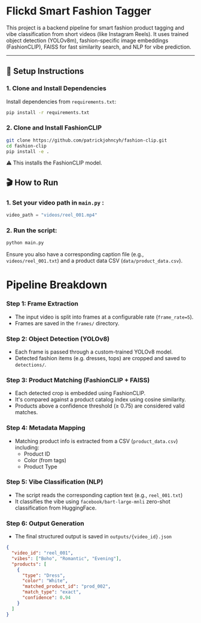 # Flickd Smart Fashion Tagger

This project is a backend pipeline for smart fashion product tagging and vibe classification from short videos (like Instagram Reels). It uses trained object detection (YOLOv8m), fashion-specific image embeddings (FashionCLIP), FAISS for fast similarity search, and NLP for vibe prediction.

---

## 🚀 Setup Instructions

### 1. Clone and Install Dependencies

Install dependencies from `requirements.txt`:

```bash
pip install -r requirements.txt
```
### 2. Clone and Install FashionCLIP

```bash
git clone https://github.com/patrickjohncyh/fashion-clip.git
cd fashion-clip
pip install -e .
```
⚠️ This installs the FashionCLIP model.

## 🎬 How to Run
### 1. Set your video path in `main.py` :
```python
video_path = "videos/reel_001.mp4"
```

### 2. Run the script:
```bash
python main.py
```
Ensure you also have a corresponding caption file (e.g., `videos/reel_001.txt`) and a product data CSV (`data/product_data.csv`).

# Pipeline Breakdown

### Step 1: Frame Extraction
- The input video is split into frames at a configurable rate (`frame_rate=5`).
- Frames are saved in the `frames/` directory.

### Step 2: Object Detection (YOLOv8)
- Each frame is passed through a custom-trained YOLOv8 model.
- Detected fashion items (e.g. dresses, tops) are cropped and saved to `detections/`.
### Step 3: Product Matching (FashionCLIP + FAISS)
- Each detected crop is embedded using FashionCLIP.
- It's compared against a product catalog index using cosine similarity.
- Products above a confidence threshold (≥ 0.75) are considered valid matches.
### Step 4: Metadata Mapping
- Matching product info is extracted from a CSV (`product_data.csv`) including:
    - Product ID
    - Color (from tags)
    - Product Type
### Step 5: Vibe Classification (NLP)
- The script reads the corresponding caption text (e.g., `reel_001.txt`)
- It classifies the vibe using `facebook/bart-large-mnli` zero-shot classification from HuggingFace.
### Step 6: Output Generation
- The final structured output is saved in `outputs/{video_id}.json`
```json
{
  "video_id": "reel_001",
  "vibes": ["Boho", "Romantic", "Evening"],
  "products": [
    {
      "type": "Dress",
      "color": "White",
      "matched_product_id": "prod_002",
      "match_type": "exact",
      "confidence": 0.94
    }
  ]
}
```
